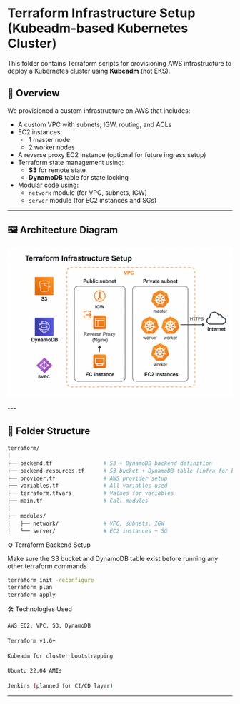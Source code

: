 # Terraform Infrastructure Setup (Kubeadm-based Kubernetes Cluster)

This folder contains Terraform scripts for provisioning AWS infrastructure to deploy a Kubernetes cluster using **Kubeadm** (not EKS).

## 📌 Overview

We provisioned a custom infrastructure on AWS that includes:

- A custom VPC with subnets, IGW, routing, and ACLs
- EC2 instances:
  - 1 master node
  - 2 worker nodes
- A reverse proxy EC2 instance (optional for future ingress setup)
- Terraform state management using:
  - **S3** for remote state
  - **DynamoDB** table for state locking
- Modular code using:
  - `network` module (for VPC, subnets, IGW)
  - `server` module (for EC2 instances and SGs)

---

## 🖼️ Architecture Diagram

<p align="center">
  <img src="static/images/terraform.PNG" alt="Terraform " width="700"/>
</p>
---

## 📂 Folder Structure

```bash
terraform/
│
├── backend.tf                # S3 + DynamoDB backend definition
├── backend-resources.tf      # S3 bucket + DynamoDB table (infra for backend)
├── provider.tf               # AWS provider setup
├── variables.tf              # All variables used
├── terraform.tfvars          # Values for variables
├── main.tf                   # Call modules
│
├── modules/
│   ├── network/              # VPC, subnets, IGW
│   └── server/               # EC2 instances + SG


```
⚙️ Terraform Backend Setup


Make sure the S3 bucket and DynamoDB table exist before running any other terraform commands

```bash
terraform init -reconfigure
terraform plan
terraform apply
```
🛠️ Technologies Used
```bash
AWS EC2, VPC, S3, DynamoDB

Terraform v1.6+

Kubeadm for cluster bootstrapping

Ubuntu 22.04 AMIs

Jenkins (planned for CI/CD layer)

```
---------------------------------------------

